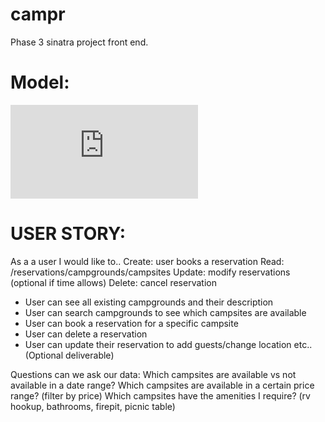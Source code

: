 # campr
Phase 3 sinatra project front end.

# Model:
![image](https://github.com/ahellam/phase-3-campr-frontend/blob/main/Doc%20-%20Apr%2018%202022%20-%202-40%20PM.pdf)

# USER STORY:
As a a user I would like to.. 
Create:   user books a reservation
Read:     /reservations/campgrounds/campsites 
Update:   modify reservations (optional if time allows)
Delete:   cancel reservation

- User can see all existing campgrounds and their description
- User can search campgrounds to see which campsites are available
- User can book a reservation for a specific campsite 
- User can delete a reservation 
- User can update their reservation to add guests/change location etc.. (Optional deliverable) 

Questions can we ask our data:
    Which campsites are available vs not available in a date range?
    Which campsites are available in a certain price range? (filter by price)
    Which campsites have the amenities I require? (rv hookup, bathrooms, firepit, picnic table)
